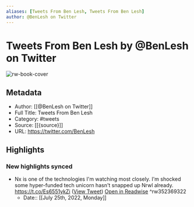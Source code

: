 ```yaml
---
aliases: [Tweets From Ben Lesh, Tweets From Ben Lesh]
author: @BenLesh on Twitter
---
```

# Tweets From Ben Lesh by @BenLesh on Twitter

![rw-book-cover](https://pbs.twimg.com/profile_images/1001705822437638144/2JzRKVvH.jpg)

## Metadata
- Author: [[@BenLesh on Twitter]]
- Full Title: Tweets From Ben Lesh
- Category: #tweets
- Source: [[{source}]]
- URL: https://twitter.com/BenLesh

## Highlights
### New highlights synced
- Nx is one of the technologies I'm watching most closely. I'm shocked some hyper-funded tech unicorn hasn't snapped up Nrwl already. https://t.co/Es6551ykZi ([View Tweet](https://twitter.com/BenLesh/status/1474175052123979782)) [Open in Readwise](https://readwise.io/open/352369322) ^rw352369322
    - Date:: [[July 25th, 2022, Monday]]
